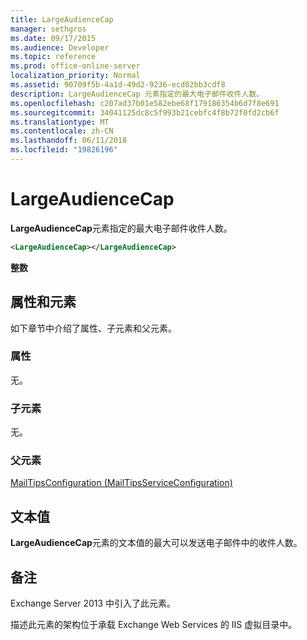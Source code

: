 ```yaml
---
title: LargeAudienceCap
manager: sethgros
ms.date: 09/17/2015
ms.audience: Developer
ms.topic: reference
ms.prod: office-online-server
localization_priority: Normal
ms.assetid: 90709f5b-4a1d-49d2-9236-ecd02bb3cdf8
description: LargeAudienceCap 元素指定的最大电子邮件收件人数。
ms.openlocfilehash: c207ad37b01e582ebe68f179186354b6d7f8e691
ms.sourcegitcommit: 34041125dc8c5f993b21cebfc4f8b72f0fd2cb6f
ms.translationtype: MT
ms.contentlocale: zh-CN
ms.lasthandoff: 06/11/2018
ms.locfileid: "19826196"
---
```

# <a name="largeaudiencecap"></a>LargeAudienceCap

**LargeAudienceCap**元素指定的最大电子邮件收件人数。 
  
```XML
<LargeAudienceCap></LargeAudienceCap>
```

 **整数**
## <a name="attributes-and-elements"></a>属性和元素

如下章节中介绍了属性、子元素和父元素。
  
### <a name="attributes"></a>属性

无。
  
### <a name="child-elements"></a>子元素

无。
  
### <a name="parent-elements"></a>父元素

[MailTipsConfiguration (MailTipsServiceConfiguration)](mailtipsconfiguration-mailtipsserviceconfiguration.md)
  
## <a name="text-value"></a>文本值

**LargeAudienceCap**元素的文本值的最大可以发送电子邮件中的收件人数。 
  
## <a name="remarks"></a>备注

Exchange Server 2013 中引入了此元素。
  
描述此元素的架构位于承载 Exchange Web Services 的 IIS 虚拟目录中。
  

